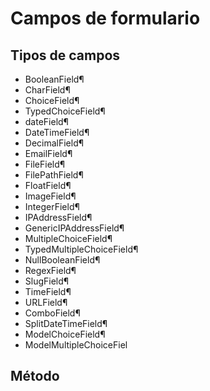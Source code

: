# Campos de formulario

## Tipos de campos

* BooleanField¶
* CharField¶
* ChoiceField¶
* TypedChoiceField¶
* dateField¶
* DateTimeField¶
* DecimalField¶
* EmailField¶
* FileField¶
* FilePathField¶
* FloatField¶
* ImageField¶
* IntegerField¶
* IPAddressField¶
* GenericIPAddressField¶
* MultipleChoiceField¶
* TypedMultipleChoiceField¶
* NullBooleanField¶
* RegexField¶
* SlugField¶
* TimeField¶
* URLField¶
* ComboField¶
* SplitDateTimeField¶
* ModelChoiceField¶
* ModelMultipleChoiceFiel

## Método